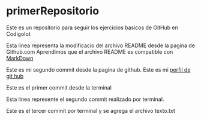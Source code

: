 # primerRepositorio
Este es un repositorio para seguir los ejercicios basicos de GitHub en CodigoIot 

Esta linea representa la modificacio del archivo README desde la pagina de Github.com
Aprendimos que el archivo README es compatible con [MarkDown](https://stackedit.io/) 

Este es mi segundo commit desde la pagina de github. Este es mi [perfil de git hub](https://github.com/davidGalaviz)

Este es el primer commit desde la terminal

Esta linea represente el segundo commit realizado por terminal. 

Este es el tercer commit por terminal y se agrega el archivo texto.txt

